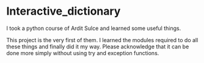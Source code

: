 # Interactive_dictionary

I took a python course of Ardit Sulce and learned some useful things.

This project is the very first of them. I learned the modules required to do all these things and finally did it my way.
Please acknowledge that it can be done more simply without using try and exception functions.

